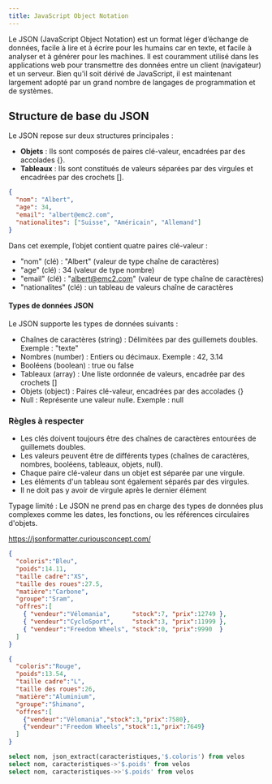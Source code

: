 ```yaml
---
title: JavaScript Object Notation
---
```


Le JSON (JavaScript Object Notation) est un format léger d’échange de données, facile à lire et à écrire pour les humains car en texte, et facile à analyser et à générer pour les machines. Il est couramment utilisé dans les applications web pour transmettre des données entre un client (navigateur) et un serveur. Bien qu'il soit dérivé de JavaScript, il est maintenant largement adopté par un grand nombre de langages de programmation et de systèmes.

## Structure de base du JSON

Le JSON repose sur deux structures principales :

- **Objets** : Ils sont composés de paires clé-valeur, encadrées par des accolades {}.
- **Tableaux** : Ils sont constitués de valeurs séparées par des virgules et encadrées par des crochets [].

```json
{
  "nom": "Albert",
  "age": 34,
  "email": "albert@emc2.com",
  "nationalites": ["Suisse", "Américain", "Allemand"]
}
```

Dans cet exemple, l’objet contient quatre paires clé-valeur :

- "nom" (clé) : "Albert" (valeur de type chaîne de caractères)
- "age" (clé) : 34 (valeur de type nombre)
- "email" (clé) : "albert@emc2.com" (valeur de type chaîne de caractères)
- "nationalites" (clé) : un tableau de valeurs chaîne de caractères

#### Types de données JSON

Le JSON supporte les types de données suivants :

- Chaînes de caractères (string) : Délimitées par des guillemets doubles. Exemple : "texte"
- Nombres (number) : Entiers ou décimaux. Exemple : 42, 3.14
- Booléens (boolean) : true ou false
- Tableaux (array) : Une liste ordonnée de valeurs, encadrée par des crochets []
- Objets (object) : Paires clé-valeur, encadrées par des accolades {}
- Null : Représente une valeur nulle. Exemple : null

### Règles à respecter

- Les clés doivent toujours être des chaînes de caractères entourées de guillemets doubles.
- Les valeurs peuvent être de différents types (chaînes de caractères, nombres, booléens, tableaux, objets, null).
- Chaque paire clé-valeur dans un objet est séparée par une virgule.
- Les éléments d'un tableau sont également séparés par des virgules.
- Il ne doit pas y avoir de virgule après le dernier élément

Typage limité : Le JSON ne prend pas en charge des types de données plus complexes comme les dates, les fonctions, ou les références circulaires d'objets.

https://jsonformatter.curiousconcept.com/

```json
{
  "coloris":"Bleu",
  "poids":14.11,
  "taille cadre":"XS",
  "taille des roues":27.5,
  "matière":"Carbone",
  "groupe":"Sram",
  "offres":[
    { "vendeur":"Vélomania",      "stock":7, "prix":12749 },
    { "vendeur":"CycloSport",     "stock":3, "prix":11999 },
    { "vendeur":"Freedom Wheels", "stock":0, "prix":9990  }
  ]
}
```

```json
{
  "coloris":"Rouge",
  "poids":13.54,
  "taille cadre":"L",
  "taille des roues":26,
  "matière":"Aluminium",
  "groupe":"Shimano",
  "offres":[
    {"vendeur":"Vélomania","stock":3,"prix":7580},
    {"vendeur":"Freedom Wheels","stock":1,"prix":7649}
  ]
}
```

```sql
select nom, json_extract(caracteristiques,'$.coloris') from velos
select nom, caracteristiques->'$.poids' from velos
select nom, caracteristiques->>'$.poids' from velos
```
